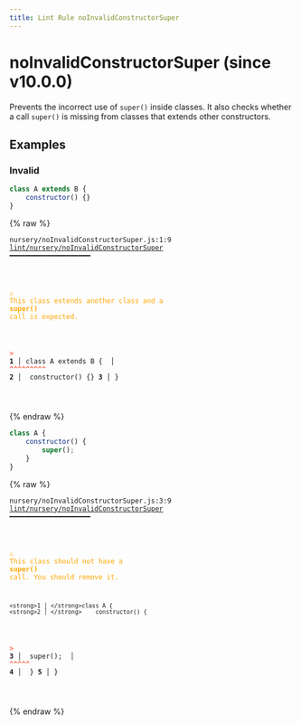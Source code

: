 ```yaml
---
title: Lint Rule noInvalidConstructorSuper
---
```


# noInvalidConstructorSuper (since v10.0.0)

Prevents the incorrect use of `super()` inside classes.
It also checks whether a call `super()` is missing from classes that extends other constructors.

## Examples

### Invalid

```jsx
class A extends B {
    constructor() {}
}
```

{% raw %}<pre class="language-text"><code class="language-text">nursery/noInvalidConstructorSuper.js:1:9 <a href="https://rome.tools/lint/rules/noInvalidConstructorSuper">lint/nursery/noInvalidConstructorSuper</a> ━━━━━━━━━━━━━━━━━━━━

<strong><span style="color: Orange;">  </span></strong><strong><span style="color: Orange;">⚠</span></strong> <span style="color: Orange;">This class extends another class and a </span><span style="color: Orange;"><strong>super()</strong></span><span style="color: Orange;"> call is expected.</span>
  
<strong><span style="color: Tomato;">  </span></strong><strong><span style="color: Tomato;">&gt;</span></strong> <strong>1 │ </strong>class A extends B {
   <strong>   │ </strong>        <strong><span style="color: Tomato;">^</span></strong><strong><span style="color: Tomato;">^</span></strong><strong><span style="color: Tomato;">^</span></strong><strong><span style="color: Tomato;">^</span></strong><strong><span style="color: Tomato;">^</span></strong><strong><span style="color: Tomato;">^</span></strong><strong><span style="color: Tomato;">^</span></strong><strong><span style="color: Tomato;">^</span></strong><strong><span style="color: Tomato;">^</span></strong>
    <strong>2 │ </strong>    constructor() {}
    <strong>3 │ </strong>}
  
</code></pre>{% endraw %}

```jsx
class A {
    constructor() {
        super();
    }
}
```

{% raw %}<pre class="language-text"><code class="language-text">nursery/noInvalidConstructorSuper.js:3:9 <a href="https://rome.tools/lint/rules/noInvalidConstructorSuper">lint/nursery/noInvalidConstructorSuper</a> ━━━━━━━━━━━━━━━━━━━━

<strong><span style="color: Orange;">  </span></strong><strong><span style="color: Orange;">⚠</span></strong> <span style="color: Orange;">This class should not have a </span><span style="color: Orange;"><strong>super()</strong></span><span style="color: Orange;"> call. You should remove it.</span>
  
    <strong>1 │ </strong>class A {
    <strong>2 │ </strong>    constructor() {
<strong><span style="color: Tomato;">  </span></strong><strong><span style="color: Tomato;">&gt;</span></strong> <strong>3 │ </strong>        super();
   <strong>   │ </strong>        <strong><span style="color: Tomato;">^</span></strong><strong><span style="color: Tomato;">^</span></strong><strong><span style="color: Tomato;">^</span></strong><strong><span style="color: Tomato;">^</span></strong><strong><span style="color: Tomato;">^</span></strong>
    <strong>4 │ </strong>    }
    <strong>5 │ </strong>}
  
</code></pre>{% endraw %}

